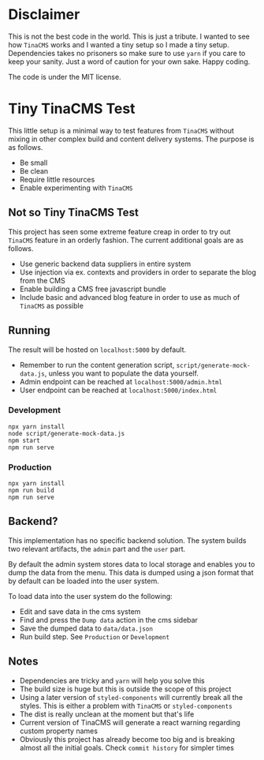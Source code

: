 # Disclaimer
This is not the best code in the world. This is just a tribute. I wanted to see how `TinaCMS` works and I wanted a tiny setup so I made a tiny setup. Dependencies takes no prisoners so make sure to use `yarn` if you care to keep your sanity. Just a word of caution for your own sake. Happy coding.

The code is under the MIT license.

# Tiny TinaCMS Test
This little setup is a minimal way to test features from `TinaCMS` without mixing in other complex build and content delivery systems. The purpose is as follows.
* Be small
* Be clean
* Require little resources
* Enable experimenting with `TinaCMS`

## Not so Tiny TinaCMS Test
This project has seen some extreme feature creap in order to try out `TinaCMS` feature in an orderly fashion. The current additional goals are as follows.
* Use generic backend data suppliers in entire system
* Use injection via ex. contexts and providers in order to separate the blog from the CMS
* Enable building a CMS free javascript bundle
* Include basic and advanced blog feature in order to use as much of `TinaCMS` as possible

## Running
The result will be hosted on `localhost:5000` by default.
* Remember to run the content generation script, `script/generate-mock-data.js`, unless you want to populate the data yourself.
* Admin endpoint can be reached at `localhost:5000/admin.html`
* User endpoint can be reached at `localhost:5000/index.html`

### Development
```
npx yarn install
node script/generate-mock-data.js
npm start
npm run serve
```

### Production
```
npx yarn install
npm run build
npm run serve
```

## Backend?
This implementation has no specific backend solution. The system builds two relevant artifacts, the `admin` part and the `user` part.

By default the admin system stores data to local storage and enables you to dump the data from the menu. This data is dumped using a json format that by default can be loaded into the user system.

To load data into the user system do the following:
* Edit and save data in the cms system
* Find and press the `Dump data` action in the cms sidebar
* Save the dumped data to `data/data.json`
* Run build step. See `Production` or `Development`

## Notes
* Dependencies are tricky and `yarn` will help you solve this
* The build size is huge but this is outside the scope of this project
* Using a later version of `styled-components` will currently break all the styles. This is either a problem with `TinaCMS` or `styled-components`
* The dist is really unclean at the moment but that's life
* Current version of TinaCMS will generate a react warning regarding custom property names
* Obviously this project has already become too big and is breaking almost all the initial goals. Check `commit history` for simpler times